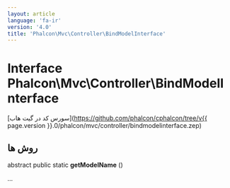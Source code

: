 ```yaml
---
layout: article
language: 'fa-ir'
version: '4.0'
title: 'Phalcon\Mvc\Controller\BindModelInterface'
---
```

# Interface **Phalcon\Mvc\Controller\BindModelInterface**

[سورس کد در گیت هاب](https://github.com/phalcon/cphalcon/tree/v{{ page.version }}.0/phalcon/mvc/controller/bindmodelinterface.zep)

## روش ها

abstract public static **getModelName** ()

...